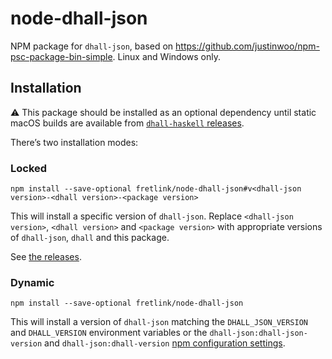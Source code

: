 # node-dhall-json
NPM package for `dhall-json`, based on https://github.com/justinwoo/npm-psc-package-bin-simple. Linux and Windows only.

## Installation

:warning: This package should be installed as an optional dependency until static macOS builds are available from [`dhall-haskell` releases](https://github.com/dhall-lang/dhall-haskell/releases).

There’s two installation modes:

### Locked

```
npm install --save-optional fretlink/node-dhall-json#v<dhall-json version>-<dhall version>-<package version>
```

This will install a specific version of `dhall-json`. Replace `<dhall-json version>`, `<dhall version>` and `<package version>` with appropriate versions of `dhall-json`, `dhall` and this package.

See [the releases](https://github.com/fretlink/node-dhall-json/releases).

### Dynamic

```
npm install --save-optional fretlink/node-dhall-json
```

This will install a version of `dhall-json` matching the `DHALL_JSON_VERSION` and `DHALL_VERSION` environment variables or the `dhall-json:dhall-json-version` and `dhall-json:dhall-version` [npm configuration settings](https://docs.npmjs.com/misc/config#per-package-config-settings).
